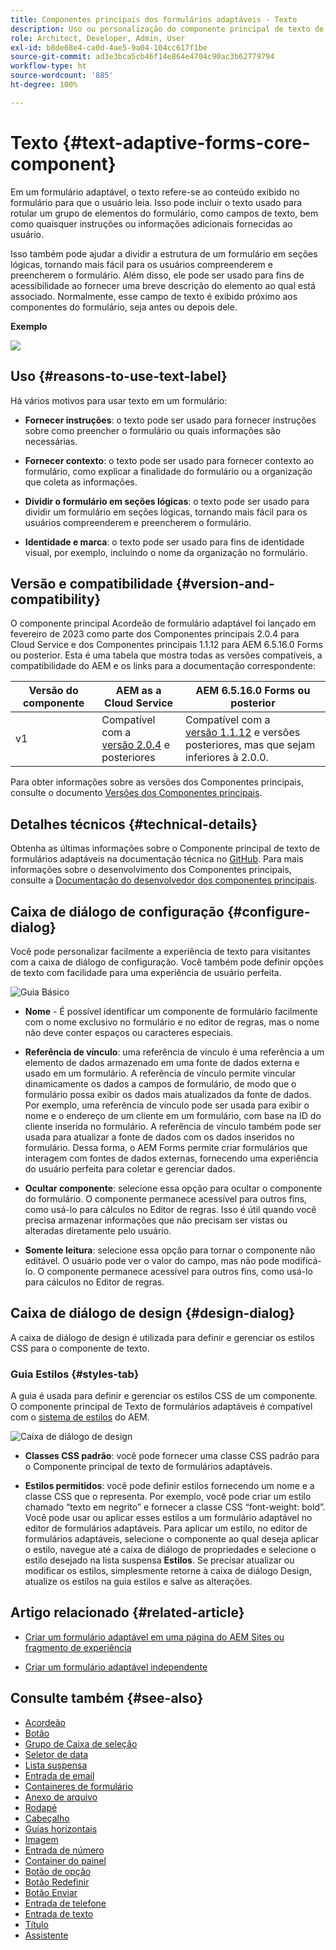 ```yaml
---
title: Componentes principais dos formulários adaptáveis - Texto
description: Uso ou personalização do componente principal de texto de formulários adaptáveis.
role: Architect, Developer, Admin, User
exl-id: b8de68e4-ca0d-4ae5-9a04-104cc617f1be
source-git-commit: ad3e3bca5cb46f14e864e4704c90ac3b62779794
workflow-type: ht
source-wordcount: '885'
ht-degree: 100%

---
```


# Texto {#text-adaptive-forms-core-component}

Em um formulário adaptável, o texto refere-se ao conteúdo exibido no formulário para que o usuário leia. Isso pode incluir o texto usado para rotular um grupo de elementos do formulário, como campos de texto, bem como quaisquer instruções ou informações adicionais fornecidas ao usuário.

Isso também pode ajudar a dividir a estrutura de um formulário em seções lógicas, tornando mais fácil para os usuários compreenderem e preencherem o formulário. Além disso, ele pode ser usado para fins de acessibilidade ao fornecer uma breve descrição do elemento ao qual está associado. Normalmente, esse campo de texto é exibido próximo aos componentes do formulário, seja antes ou depois dele.

**Exemplo**

![](/help/adaptive-forms/assets/text.png)

## Uso {#reasons-to-use-text-label}

Há vários motivos para usar texto em um formulário:

* **Fornecer instruções**: o texto pode ser usado para fornecer instruções sobre como preencher o formulário ou quais informações são necessárias.

* **Fornecer contexto**: o texto pode ser usado para fornecer contexto ao formulário, como explicar a finalidade do formulário ou a organização que coleta as informações.

* **Dividir o formulário em seções lógicas**: o texto pode ser usado para dividir um formulário em seções lógicas, tornando mais fácil para os usuários compreenderem e preencherem o formulário.

* **Identidade e marca**: o texto pode ser usado para fins de identidade visual, por exemplo, incluindo o nome da organização no formulário.

## Versão e compatibilidade {#version-and-compatibility}

O componente principal Acordeão de formulário adaptável foi lançado em fevereiro de 2023 como parte dos Componentes principais 2.0.4 para Cloud Service e dos Componentes principais 1.1.12 para AEM 6.5.16.0 Forms ou posterior. Esta é uma tabela que mostra todas as versões compatíveis, a compatibilidade do AEM e os links para a documentação correspondente:

| Versão do componente | AEM as a Cloud Service | AEM 6.5.16.0 Forms ou posterior |
|---|---|---|
| v1 | Compatível com a <br>[versão 2.0.4](/help/adaptive-forms/version.md) e posteriores | Compatível com a <br>[versão 1.1.12](/help/adaptive-forms/version.md) e versões posteriores, mas que sejam inferiores à 2.0.0. |

Para obter informações sobre as versões dos Componentes principais, consulte o documento [Versões dos Componentes principais](/help/adaptive-forms/version.md).

<!-- ## Sample Component Output {#sample-component-output}

To experience the Accordion Component as well as see examples of its configuration options as well as HTML and JSON output, visit the [Component Library](https://adobe.com/go/aem_cmp_library_accordion). -->

## Detalhes técnicos {#technical-details}

Obtenha as últimas informações sobre o Componente principal de texto de formulários adaptáveis na documentação técnica no [GitHub](https://github.com/adobe/aem-core-forms-components/tree/master/ui.af.apps/src/main/content/jcr_root/apps/core/fd/components/form/text/v1/text). Para mais informações sobre o desenvolvimento dos Componentes principais, consulte a [Documentação do desenvolvedor dos componentes principais](/help/developing/overview.md).

## Caixa de diálogo de configuração {#configure-dialog}

Você pode personalizar facilmente a experiência de texto para visitantes com a caixa de diálogo de configuração. Você também pode definir opções de texto com facilidade para uma experiência de usuário perfeita.

![Guia Básico](/help/adaptive-forms/assets/text_properties.png)

* **Nome** - É possível identificar um componente de formulário facilmente com o nome exclusivo no formulário e no editor de regras, mas o nome não deve conter espaços ou caracteres especiais.

* **Referência de vínculo**: uma referência de vínculo é uma referência a um elemento de dados armazenado em uma fonte de dados externa e usado em um formulário. A referência de vínculo permite vincular dinamicamente os dados a campos de formulário, de modo que o formulário possa exibir os dados mais atualizados da fonte de dados. Por exemplo, uma referência de vínculo pode ser usada para exibir o nome e o endereço de um cliente em um formulário, com base na ID do cliente inserida no formulário. A referência de vínculo também pode ser usada para atualizar a fonte de dados com os dados inseridos no formulário. Dessa forma, o AEM Forms permite criar formulários que interagem com fontes de dados externas, fornecendo uma experiência do usuário perfeita para coletar e gerenciar dados.
* **Ocultar componente**: selecione essa opção para ocultar o componente do formulário. O componente permanece acessível para outros fins, como usá-lo para cálculos no Editor de regras. Isso é útil quando você precisa armazenar informações que não precisam ser vistas ou alteradas diretamente pelo usuário.
* **Somente leitura**: selecione essa opção para tornar o componente não editável. O usuário pode ver o valor do campo, mas não pode modificá-lo. O componente permanece acessível para outros fins, como usá-lo para cálculos no Editor de regras.


## Caixa de diálogo de design {#design-dialog}

A caixa de diálogo de design é utilizada para definir e gerenciar os estilos CSS para o componente de texto.

### Guia Estilos {#styles-tab}

A guia é usada para definir e gerenciar os estilos CSS de um componente. O componente principal de Texto de formulários adaptáveis é compatível com o [sistema de estilos](/help/get-started/authoring.md#component-styling) do AEM.

![Caixa de diálogo de design](/help/adaptive-forms/assets/reset_designdialog.png)

* **Classes CSS padrão**: você pode fornecer uma classe CSS padrão para o Componente principal de texto de formulários adaptáveis.

* **Estilos permitidos**: você pode definir estilos fornecendo um nome e a classe CSS que o representa. Por exemplo, você pode criar um estilo chamado “texto em negrito” e fornecer a classe CSS “font-weight: bold”. Você pode usar ou aplicar esses estilos a um formulário adaptável no editor de formulários adaptáveis. Para aplicar um estilo, no editor de formulários adaptáveis, selecione o componente ao qual deseja aplicar o estilo, navegue até a caixa de diálogo de propriedades e selecione o estilo desejado na lista suspensa **Estilos**. Se precisar atualizar ou modificar os estilos, simplesmente retorne à caixa de diálogo Design, atualize os estilos na guia estilos e salve as alterações.

## Artigo relacionado {#related-article}

* [Criar um formulário adaptável em uma página do AEM Sites ou fragmento de experiência](https://experienceleague.adobe.com/docs/experience-manager-cloud-service/content/forms/adaptive-forms-authoring/create-or-add-an-adaptive-form-to-aem-sites-page.html?lang=pt-BR)

* [Criar um formulário adaptável independente](https://experienceleague.adobe.com/docs/experience-manager-cloud-service/content/forms/adaptive-forms-authoring/authoring-adaptive-forms-core-components/create-an-adaptive-form-on-forms-cs/creating-adaptive-form-core-components.html?lang=pt-BR)


## Consulte também {#see-also}

* [Acordeão](/help/adaptive-forms/components/accordion.md)
* [Botão](/help/adaptive-forms/components/button.md)
* [Grupo de Caixa de seleção](/help/adaptive-forms/components/checkbox-group.md)
* [Seletor de data](/help/adaptive-forms/components/date-picker.md)
* [Lista suspensa](/help/adaptive-forms/components/drop-down.md)
* [Entrada de email](/help/adaptive-forms/components/email-input.md)
* [Containeres de formulário](/help/adaptive-forms/components/form-container.md)
* [Anexo de arquivo](/help/adaptive-forms/components/file-attachment.md)
* [Rodapé](/help/adaptive-forms/components/footer.md)
* [Cabeçalho](/help/adaptive-forms/components/header.md)
* [Guias horizontais](/help/adaptive-forms/components/horizontal-tabs.md)
* [Imagem](/help/adaptive-forms/components/image.md)
* [Entrada de número](/help/adaptive-forms/components/number-input.md)
* [Container do painel](/help/adaptive-forms/components/panel-container.md)
* [Botão de opção](/help/adaptive-forms/components/radio-button.md)
* [Botão Redefinir](/help/adaptive-forms/components/reset-button.md)
* [Botão Enviar](/help/adaptive-forms/components/submit-button.md)
* [Entrada de telefone](/help/adaptive-forms/components/telephone-input.md)
* [Entrada de texto](/help/adaptive-forms/components/text-input.md)
* [Título](/help/adaptive-forms/components/title.md)
* [Assistente](/help/adaptive-forms/components/wizard.md)